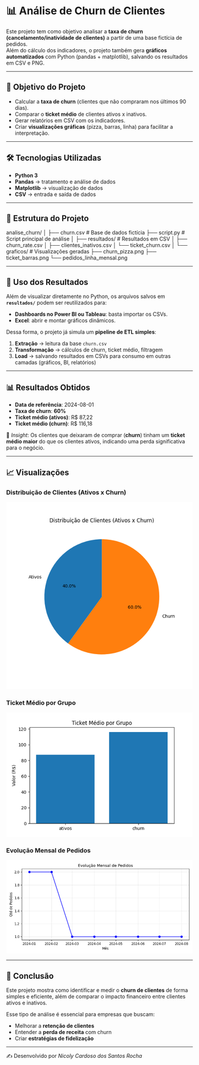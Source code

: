 # 📊 Análise de Churn de Clientes

Este projeto tem como objetivo analisar a **taxa de churn (cancelamento/inatividade de clientes)** a partir de uma base fictícia de pedidos.  
Além do cálculo dos indicadores, o projeto também gera **gráficos automatizados** com Python (pandas + matplotlib), salvando os resultados em CSV e PNG.

---

## 🎯 Objetivo do Projeto
- Calcular a **taxa de churn** (clientes que não compraram nos últimos 90 dias).  
- Comparar o **ticket médio** de clientes ativos x inativos.  
- Gerar relatórios em CSV com os indicadores.  
- Criar **visualizações gráficas** (pizza, barras, linha) para facilitar a interpretação.  

---

## 🛠️ Tecnologias Utilizadas
- **Python 3**
- **Pandas** → tratamento e análise de dados  
- **Matplotlib** → visualização de dados  
- **CSV** → entrada e saída de dados  

---

## 📂 Estrutura do Projeto
analise_churn/
│
├── churn.csv # Base de dados fictícia
├── script.py # Script principal de análise
│
├── resultados/ # Resultados em CSV
│ ├── churn_rate.csv
│ ├── clientes_inativos.csv
│ └── ticket_churn.csv
│
└── graficos/ # Visualizações geradas
├── churn_pizza.png
├── ticket_barras.png
└── pedidos_linha_mensal.png

---

## 🔄 Uso dos Resultados

Além de visualizar diretamente no Python, os arquivos salvos em **`resultados/`** podem ser reutilizados para:

- **Dashboards no Power BI ou Tableau**: basta importar os CSVs.  
- **Excel**: abrir e montar gráficos dinâmicos.  

Dessa forma, o projeto já simula um **pipeline de ETL simples**:
1. **Extração** → leitura da base `churn.csv`  
2. **Transformação** → cálculos de churn, ticket médio, filtragem  
3. **Load** → salvando resultados em CSVs para consumo em outras camadas (gráficos, BI, relatórios)


---

## 📊 Resultados Obtidos

- **Data de referência**: 2024-08-01  
- **Taxa de churn**: **60%**  
- **Ticket médio (ativos)**: R$ 87,22  
- **Ticket médio (churn)**: R$ 116,18  

📌 *Insight*: Os clientes que deixaram de 
comprar (**churn**) tinham um **ticket médio maior**
do que os clientes ativos, indicando 
uma perda significativa para o negócio.

---

## 📈 Visualizações

### Distribuição de Clientes (Ativos x Churn)
![Distribuição de Clientes](./graficos/churn_pizza.png)

### Ticket Médio por Grupo
![Ticket Médio](./graficos/ticket_barras.png)

### Evolução Mensal de Pedidos
![Pedidos Linha Mensal](./graficos/pedidos_linha_mensal.png)

---

## 🚀 Conclusão
Este projeto mostra como identificar e medir o **churn de clientes** de forma simples e eficiente, além de comparar o impacto financeiro entre clientes ativos e inativos.  

Esse tipo de análise é essencial para empresas que buscam:  
- Melhorar a **retenção de clientes**  
- Entender a **perda de receita** com churn  
- Criar **estratégias de fidelização**

---

✍️ Desenvolvido por *Nicoly Cardoso dos Santos Rocha*  
